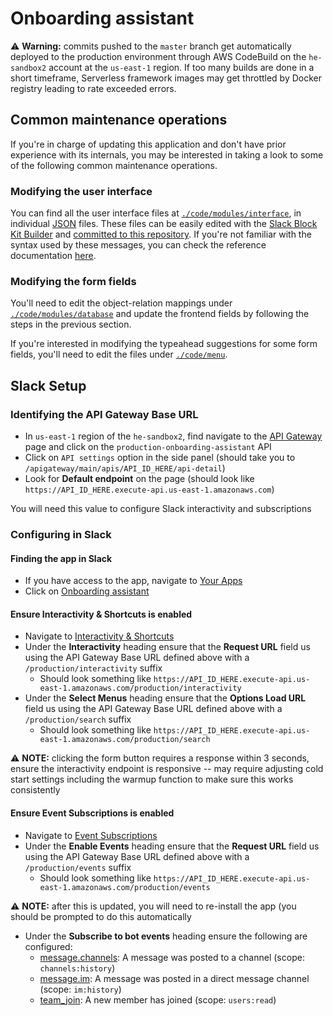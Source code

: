 # Onboarding assistant

⚠️ **Warning:** commits pushed to the `master` branch get automatically deployed to the production environment through AWS CodeBuild on the `he-sandbox2` account at the `us-east-1` region. If too many builds are done in a short timeframe, Serverless framework images may get throttled by Docker registry leading to rate exceeded errors.

## Common maintenance operations
If you're in charge of updating this application and don't have prior
experience with its internals, you may be interested in taking a look
to some of the following common maintenance operations.

### Modifying the user interface
You can find all the user interface files at [`./code/modules/interface`](./code/modules/interface), in individual [JSON](https://en.wikipedia.org/wiki/JSON) files. These files can be easily edited with the [Slack Block Kit Builder](https://api.slack.com/tools/block-kit-builder) and [committed to this repository](https://docs.github.com/en/free-pro-team@latest/github/managing-files-in-a-repository/editing-files-in-your-repository). If you're not familiar with the syntax used by these messages, you can check the reference documentation [here](https://api.slack.com/reference/surfaces/formatting).

### Modifying the form fields
You'll need to edit the object-relation mappings under [`./code/modules/database`](./code/modules/database) and update the frontend fields by following the steps in the previous section.

If you're interested in modifying the typeahead suggestions for some form fields, you'll need to edit the files under [`./code/menu`](./code/menu).

## Slack Setup

### Identifying the API Gateway Base URL

* In `us-east-1` region of the `he-sandbox2`, find navigate to the [API Gateway](https://us-east-1.console.aws.amazon.com/apigateway/main/apis?api=unselected&region=us-east-1) page and click on the `production-onboarding-assistant` API
* Click on `API settings` option in the side panel (should take you to `/apigateway/main/apis/API_ID_HERE/api-detail`)
* Look for **Default endpoint** on the page (should look like `https://API_ID_HERE.execute-api.us-east-1.amazonaws.com`)

You will need this value to configure Slack interactivity and subscriptions

### Configuring in Slack

#### Finding the app in Slack

* If you have access to the app, navigate to [Your Apps](https://api.slack.com/apps)
* Click on [Onboarding assistant](https://api.slack.com/apps/A010YT72ADN)

#### Ensure Interactivity & Shortcuts is enabled

* Navigate to [Interactivity & Shortcuts](https://api.slack.com/apps/A010YT72ADN/interactive-messages?)
* Under the **Interactivity** heading ensure that the **Request URL** field us using the API Gateway Base URL defined above with a `/production/interactivity` suffix
  * Should look something like `https://API_ID_HERE.execute-api.us-east-1.amazonaws.com/production/interactivity`
* Under the **Select Menus** heading ensure that the **Options Load URL** field us using the API Gateway Base URL defined above with a `/production/search` suffix
  * Should look something like `https://API_ID_HERE.execute-api.us-east-1.amazonaws.com/production/search`

⚠️ **NOTE:** clicking the form button requires a response within 3 seconds, ensure the interactivity endpoint is responsive -- may require adjusting cold start settings including the warmup function to make sure this works consistently

#### Ensure Event Subscriptions is enabled

* Navigate to [Event Subscriptions](https://api.slack.com/apps/A010YT72ADN/event-subscriptions?)
* Under the **Enable Events** heading ensure that the **Request URL** field us using the API Gateway Base URL defined above with a `/production/events` suffix
  * Should look something like `https://API_ID_HERE.execute-api.us-east-1.amazonaws.com/production/events`

⚠️ **NOTE:** after this is updated, you will need to re-install the app (you should be prompted to do this automatically

* Under the **Subscribe to bot events** heading ensure the following are configured:
  * [message.channels](https://api.slack.com/events/message.channels): A message was posted to a channel (scope: `channels:history`)
  * [message.im](https://api.slack.com/events/message.im): A message was posted in a direct message channel (scope: `im:history`)
  * [team_join](https://api.slack.com/events/team_join): A new member has joined (scope: `users:read`)
